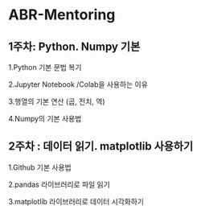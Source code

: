 # ABR-Mentoring


## 1주차: Python. Numpy 기본

1.Python 기본 문법 복기

2.Jupyter Notebook /Colab을 사용하는 이유

3.행열의 기본 연산 (곱, 전치, 역)

4.Numpy의 기본 사용법

## 2주차 : 데이터 읽기. matplotlib 사용하기

1.Github 기본 사용법

2.pandas 라이브러리로 파일 읽기

3.matplotlib 라이브러리로 데이터 시각화하기
